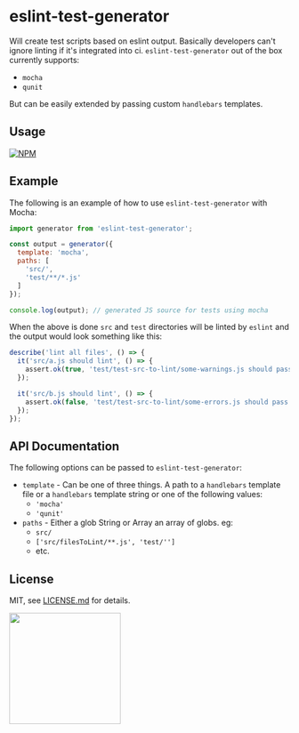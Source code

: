 # eslint-test-generator

Will create test scripts based on eslint output. Basically developers can't ignore linting if it's integrated into ci. `eslint-test-generator` out of the box currently supports:

- `mocha`
- `qunit`

But can be easily extended by passing custom `handlebars` templates.

## Usage

[![NPM](https://nodei.co/npm/eslint-test-generator.png)](https://www.npmjs.com/package/eslint-test-generator)

## Example
The following is an example of how to use `eslint-test-generator` with Mocha:
```javascript
import generator from 'eslint-test-generator';

const output = generator({
  template: 'mocha',
  paths: [
    'src/',
    'test/**/*.js'
  ]
});

console.log(output); // generated JS source for tests using mocha
```

When the above is done `src` and `test` directories will be linted by `eslint` and the output would look something like this:

```javascript
describe('lint all files', () => {
  it('src/a.js should lint', () => {
    assert.ok(true, 'test/test-src-to-lint/some-warnings.js should pass lint.');
  });

  it('src/b.js should lint', () => {
    assert.ok(false, 'test/test-src-to-lint/some-errors.js should pass lint.\n1:4 - Parsing error: Unexpected token ');
  });
});
```

## API Documentation

The following options can be passed to `eslint-test-generator`:
- `template` - Can be one of three things. A path to a `handlebars` template file or a `handlebars` template string or one of the following values:
  + `'mocha'`
  + `'qunit'`
- `paths` - Either a glob String or Array an array of globs. eg:
  + `src/` 
  + `['src/filesToLint/**.js', 'test/'']`
  + etc.

## License

MIT, see [LICENSE.md](http://github.com/mikkoh/eslint-test-generator/blob/master/LICENSE.md) for details.

<img src="https://cdn.shopify.com/shopify-marketing_assets/builds/19.0.0/shopify-full-color-black.svg" width="200" />
